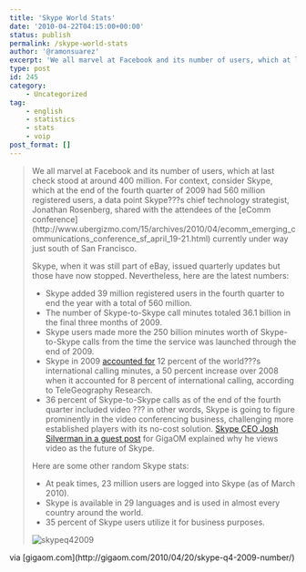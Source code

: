```yaml
---
title: 'Skype World Stats'
date: '2010-04-22T04:15:00+00:00'
status: publish
permalink: /skype-world-stats
author: '@ramonsuarez'
excerpt: 'We all marvel at Facebook and its number of users, which at last check stood at around 400 million. For context, consider Skype, which at the end of the fourth quarter of 2009 had 560 million registered users, a data point Skype???s chief technology...'
type: post
id: 245
category:
    - Uncategorized
tag:
    - english
    - statistics
    - stats
    - voip
post_format: []
---
```

> <div>We all marvel at Facebook and its number of users, which at last check stood at around 400 million. For context, consider Skype, which at the end of the fourth quarter of 2009 had 560 million registered users, a data point Skype???s chief technology strategist, Jonathan Rosenberg, shared with the attendees of the [eComm conference](http://www.ubergizmo.com/15/archives/2010/04/ecomm_emerging_communications_conference_sf_april_19-21.html) currently under way just south of San Francisco.
> 
> Skype, when it was still part of eBay, issued quarterly updates but those have now stopped. Nevertheless, here are the latest numbers:
> 
> - Skype added 39 million registered users in the fourth quarter to end the year with a total of 560 million.
> - The number of Skype-to-Skype call minutes totaled 36.1 billion in the final three months of 2009.
> - Skype users made more the 250 billion minutes worth of Skype-to-Skype calls from the time the service was launched through the end of 2009.
> - Skype in 2009 [accounted for](http://gigaom.com/2010/01/19/skype-still-snatching-minutes-from-international-carriers/) 12 percent of the world???s international calling minutes, a 50 percent increase over 2008 when it accounted for 8 percent of international calling, according to TeleGeography Research.
> - 36 percent of Skype-to-Skype calls as of the end of the fourth quarter included video ??? in other words, Skype is going to figure prominently in the video conferencing business, challenging more established players with its no-cost solution. [Skype CEO Josh Silverman in a guest post](http://gigaom.com/2010/01/20/josh-silverman-how-video-changes-everything/) for GigaOM explained why he views video as the future of Skype.
> 
> Here are some other random Skype stats:
> 
> - At peak times, 23 million users are logged into Skype (as of March 2010).
> - Skype is available in 29 languages and is used in almost every country around the world.
> - 35 percent of Skype users utilize it for business purposes.
> 
> ![](http://gigaom.files.wordpress.com/2010/04/skypeq42009.jpg?w=604&h=391 "skypeq42009")
> 
> </div>

<div class="posterous_quote_citation">via [gigaom.com](http://gigaom.com/2010/04/20/skype-q4-2009-number/)</div>